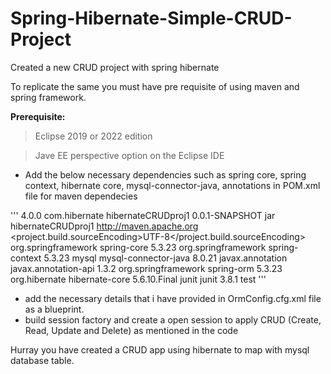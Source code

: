 # Spring-Hibernate-Simple-CRUD-Project
Created a new CRUD project with spring hibernate

To replicate the same you must have pre requisite of using maven and spring framework.

**Prerequisite:**
>Eclipse 2019 or 2022 edition

>Jave EE perspective option on the Eclipse IDE


- Add the below necessary dependencies such as spring core, spring context, hibernate core, mysql-connector-java, annotations in POM.xml file for maven dependecies

'''<project xmlns="http://maven.apache.org/POM/4.0.0" xmlns:xsi="http://www.w3.org/2001/XMLSchema-instance"
	xsi:schemaLocation="http://maven.apache.org/POM/4.0.0 http://maven.apache.org/xsd/maven-4.0.0.xsd">
	<modelVersion>4.0.0</modelVersion>
	<groupId>com.hibernate</groupId>
	<artifactId>hibernateCRUDproj1</artifactId>
	<version>0.0.1-SNAPSHOT</version>
	<packaging>jar</packaging>
	<name>hibernateCRUDproj1</name>
	<url>http://maven.apache.org</url>
	<properties>
		<project.build.sourceEncoding>UTF-8</project.build.sourceEncoding>
	</properties>
	<dependencies>
		<!-- https://mvnrepository.com/artifact/org.springframework/spring-core -->
		<dependency>
			<groupId>org.springframework</groupId>
			<artifactId>spring-core</artifactId>
			<version>5.3.23</version>
		</dependency>
		<!-- https://mvnrepository.com/artifact/org.springframework/spring-context -->
		<dependency>
			<groupId>org.springframework</groupId>
			<artifactId>spring-context</artifactId>
			<version>5.3.23</version>
		</dependency>
		<dependency>
			<groupId>mysql</groupId>
			<artifactId>mysql-connector-java</artifactId>
			<version>8.0.21</version>
		</dependency>
		<dependency>
			<groupId>javax.annotation</groupId>
			<artifactId>javax.annotation-api</artifactId>
			<version>1.3.2</version>
		</dependency>
		<!-- https://mvnrepository.com/artifact/org.springframework/spring-orm -->
		<dependency>
			<groupId>org.springframework</groupId>
			<artifactId>spring-orm</artifactId>
			<version>5.3.23</version>
		</dependency>
		<!-- https://mvnrepository.com/artifact/org.hibernate/hibernate-core -->
		<dependency>
			<groupId>org.hibernate</groupId>
			<artifactId>hibernate-core</artifactId>
			<version>5.6.10.Final</version>
		</dependency>
		<dependency>
			<groupId>junit</groupId>
			<artifactId>junit</artifactId>
			<version>3.8.1</version>
			<scope>test</scope>
		</dependency>
	</dependencies>
</project>'''

- add the necessary details that i have provided in OrmConfig.cfg.xml file as a blueprint. 
- build session factory and create a open session to apply CRUD (Create, Read, Update and Delete) as mentioned in the code

Hurray you have created a CRUD app using hibernate to map with mysql database table.

